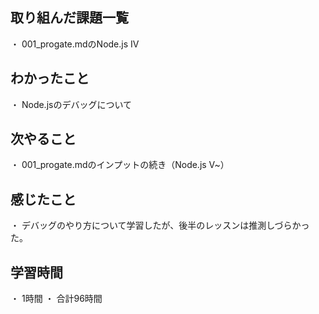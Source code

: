 ## 取り組んだ課題一覧
・ 001_progate.mdのNode.js Ⅳ
## わかったこと
・ Node.jsのデバッグについて
## 次やること
・ 001_progate.mdのインプットの続き（Node.js Ⅴ~）
## 感じたこと
・ デバッグのやり方について学習したが、後半のレッスンは推測しづらかった。
## 学習時間
・ 1時間
・ 合計96時間
